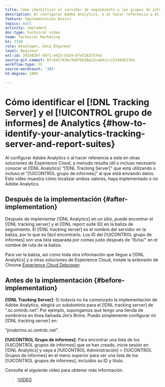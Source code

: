 ```yaml
---
title: Cómo identificar el servidor de seguimiento y los grupos de informes de Analytics
description: Al configurar Adobe Analytics, o al hacer referencia a él en otras soluciones de Experience Cloud, a menudo resulta útil o incluso necesario conocer el servidor de seguimiento de Analytics que está utilizando, o incluso el grupo de informes al que está enviando datos. Este vídeo muestra cómo localizar ambos valores, haya implementado o no Adobe Analytics.
feature: Implementation Basics
topics: null
activity: implement
doc-type: technical video
team: Technical Marketing
kt: 2358
role: Developer, Data Engineer
level: Beginner
exl-id: 3925026f-69f1-4425-b3a9-6fef26375fed
source-git-commit: 8fc641743bc9e07b838a22ca64ccc15344d52764
workflow-type: ht
source-wordcount: '303'
ht-degree: 100%

---
```


# Cómo identificar el [!DNL Tracking Server] y el [!UICONTROL grupo de informes] de Analytics {#how-to-identify-your-analytics-tracking-server-and-report-suites}

Al configurar Adobe Analytics o al hacer referencia a este en otras soluciones de Experience Cloud, a menudo resulta útil o incluso necesario conocer el [!DNL Analytics] “[!DNL Tracking Server]” que está utilizando o incluso el “[!UICONTROL grupo de informes]” al que está enviando datos. Este vídeo muestra cómo localizar ambos valores, haya implementado o no Adobe Analytics.

## Después de la implementación {#after-implementation}

Después de implementar [!DNL Analytics] en un sitio, puede encontrar el [!DNL tracking server] y el [!DNL report suite ID] en la baliza de seguimiento. El [!DNL tracking server] es el nombre del servidor en la baliza, por lo que es fácil encontrarlo. Los ID del [!UICONTROL grupo de informes] son una lista separada por comas justo después de “/b/ss/” en el nombre de ruta de la baliza.

Para ver la baliza, así como toda otra información que llegue a [!DNL Analytics] y a otras soluciones de Experience Cloud, instale la extensión de Chrome [Experience Cloud Debugger](https://chrome.google.com/webstore/detail/adobe-experience-cloud-de/ocdmogmohccmeicdhlhhgepeaijenapj?hl=es).

## Antes de la implementación {#before-implementation}

**[!DNL Tracking Server]**: Si todavía no ha comenzado la implementación de Adobe Analytics, elegirá un subdominio para el [!DNL tracking server] de “.sc.omtrdc.net”. Por ejemplo, supongamos que tengo una tienda de sombreros en línea llamada Jim’s Brims. Puedo simplemente configurar mi [!DNL tracking server] en:

“jimsbrims.sc.omtrdc.net”.

**[!UICONTROL Grupo de informes]**: Para encontrar una lista de los [!UICONTROL grupos de informes] que se han creado, inicie sesión en [!DNL Analytics] y vaya a [!UICONTROL Administración] > [!UICONTROL Grupos de informes] en el menú superior para ver una lista de los [!UICONTROL grupos de informes], incluidos su ID y título.

Consulte el siguiente vídeo para obtener más información.

>[!VIDEO](https://video.tv.adobe.com/v/26061/?quality=12&learn=on)
